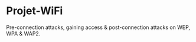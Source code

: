 # Projet-WiFi

Pre-connection attacks, gaining access & post-connection attacks on WEP, WPA & WAP2.
